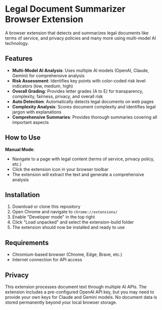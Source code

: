 # Legal Document Summarizer Browser Extension

A browser extension that  detects and summarizes legal documents like terms of service, and privacy policies and many more using multi-model AI technology.

## Features

- **Multi-Model AI Analysis**: Uses multiple AI models (OpenAI, Claude, Gemini) for comprehensive analysis
- **Risk Assessment**: Identifies key points with color-coded risk level indicators (low, medium, high)
- **Overall Grading**: Provides letter grades (A to E) for transparency, complexity, fairness, privacy, and overall risk
- **Auto Detection**: Automatically detects legal documents on web pages
- **Complexity Analysis**: Scores document complexity and identifies legal jargon with explanations
- **Comprehensive Summaries**: Provides thorough summaries covering all important aspects

## How to Use
**Manual Mode**: 
   - Navigate to a page with legal content (terms of service, privacy policy, etc.)
   - Click the extension icon in your browser toolbar
   - The extension will extract the text and generate a comprehensive analysis

## Installation

1. Download or clone this repository
2. Open Chrome and navigate to `chrome://extensions/`
3. Enable "Developer mode" in the top right
4. Click "Load unpacked" and select the extension-build folder
5. The extension should now be installed and ready to use

## Requirements

- Chromium-based browser (Chrome, Edge, Brave, etc.)
- Internet connection for API access

## Privacy

This extension processes document text through multiple AI APIs. The extension includes a pre-configured OpenAI API key, but you may need to provide your own keys for Claude and Gemini models. No document data is stored permanently beyond your local browser storage.


